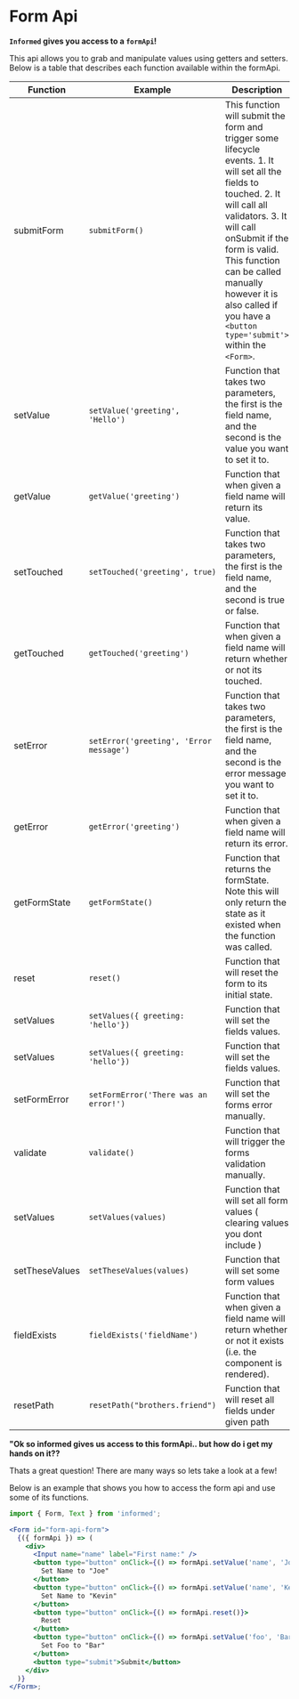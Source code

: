# Form Api

**`Informed` gives you access to a `formApi`!**

This api allows you to grab and manipulate values using getters and setters. Below is a table that describes each function available within the formApi.

| Function       | Example                                 | Description                                                                                                                                                                                                                                                                                                               |
| -------------- | --------------------------------------- | ------------------------------------------------------------------------------------------------------------------------------------------------------------------------------------------------------------------------------------------------------------------------------------------------------------------------- |
| submitForm     | `submitForm()`                          | This function will submit the form and trigger some lifecycle events. 1. It will set all the fields to touched. 2. It will call all validators. 3. It will call onSubmit if the form is valid. This function can be called manually however it is also called if you have a `<button type='submit'>` within the `<Form>`. |
| setValue       | `setValue('greeting', 'Hello')`         | Function that takes two parameters, the first is the field name, and the second is the value you want to set it to.                                                                                                                                                                                                       |
| getValue       | `getValue('greeting')`                  | Function that when given a field name will return its value.                                                                                                                                                                                                                                                              |
| setTouched     | `setTouched('greeting', true)`          | Function that takes two parameters, the first is the field name, and the second is true or false.                                                                                                                                                                                                                         |
| getTouched     | `getTouched('greeting')`                | Function that when given a field name will return whether or not its touched.                                                                                                                                                                                                                                             |
| setError       | `setError('greeting', 'Error message')` | Function that takes two parameters, the first is the field name, and the second is the error message you want to set it to.                                                                                                                                                                                               |
| getError       | `getError('greeting')`                  | Function that when given a field name will return its error.                                                                                                                                                                                                                                                              |
| getFormState   | `getFormState()`                        | Function that returns the formState. Note this will only return the state as it existed when the function was called.                                                                                                                                                                                                     |
| reset          | `reset()`                               | Function that will reset the form to its initial state.                                                                                                                                                                                                                                                                   |
| setValues      | `setValues({ greeting: 'hello'})`       | Function that will set the fields values.                                                                                                                                                                                                                                                                                 |
| setValues      | `setValues({ greeting: 'hello'})`       | Function that will set the fields values.                                                                                                                                                                                                                                                                                 |
| setFormError   | `setFormError('There was an error!')`   | Function that will set the forms error manually.                                                                                                                                                                                                                                                                          |
| validate       | `validate()`                            | Function that will trigger the forms validation manually.                                                                                                                                                                                                                                                                 |
| setValues      | `setValues(values)`                     | Function that will set all form values ( clearing values you dont include )                                                                                                                                                                                                                                               |
| setTheseValues | `setTheseValues(values)`                | Function that will set some form values                                                                                                                                                                                                                                                                                   |
| fieldExists    | `fieldExists('fieldName')`              | Function that when given a field name will return whether or not it exists (i.e. the component is rendered).                                                                                                                                                                                                              |
| resetPath      | `resetPath("brothers.friend")`          | Function that will reset all fields under given path                                                                                                                                                                                                                                                                      |

**"Ok so informed gives us access to this formApi.. but how do i get my hands
on it??**

Thats a great question! There are many ways so lets take a look at a few!

Below is an example that shows you how to access the form api and use some of
its functions.

<!-- STORY -->

```jsx
import { Form, Text } from 'informed';

<Form id="form-api-form">
  {({ formApi }) => (
    <div>
      <Input name="name" label="First name:" />
      <button type="button" onClick={() => formApi.setValue('name', 'Joe')}>
        Set Name to "Joe"
      </button>
      <button type="button" onClick={() => formApi.setValue('name', 'Kevin')}>
        Set Name to "Kevin"
      </button>
      <button type="button" onClick={() => formApi.reset()}>
        Reset
      </button>
      <button type="button" onClick={() => formApi.setValue('foo', 'Bar')}>
        Set Foo to "Bar"
      </button>
      <button type="submit">Submit</button>
    </div>
  )}
</Form>;
```

<br/>
